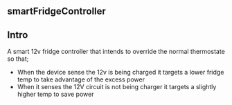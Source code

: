 smartFridgeController
---------------------

Intro
--------------

A smart 12v fridge controller that intends to override the normal thermostate so that;
* When the device sense the 12v is being charged it targets a lower fridge temp to take advantage of the excess power
* When it senses the 12V circuit is not being charger it targets a slightly higher temp to save power

